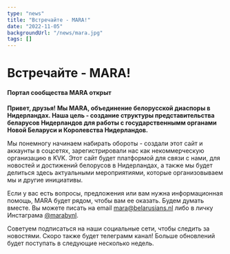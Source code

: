 ```yaml
---
type: "news"
title: "Встречайте - MARA!"
date: "2022-11-05"
backgroundUrl: "/news/mara.jpg"
tags: []
---
```


# Встречайте - MARA!
#### Портал сообщества MARA открыт

**Привет, друзья! Мы MARA, объединение белорусской диаспоры в Нидерландах. Наша цель - создание структуры представительства беларусов Нидерландов для работы с государственнымм органами Новой Беларуси и Королевства Нидерландов.**

Мы понемногу начинаем набирать обороты - создали этот сайт и аккаунты в соцсетях, зарегистрировали нас как некоммерческую организацию в KVK. Этот сайт будет платформой для связи с нами, для новостей и достижений белорусов в Нидерландах, а также мы будет делиться здесь актуальными мероприятиями, которые организовываем мы и другие инициативы.

Если у вас есть вопросы, предложения или вам нужна информационная помощь, MARA будет рядом, чтобы вам ее оказать. Будем думать вместе. Вы можете писать на email [mara@belarusians.nl](mailto:mara@belarusians.nl) либо в личку Инстаграма [@marabynl](https://www.instagram.com/marabynl/).

Советуем подписаться на наши социальные сети, чтобы следить за новостями. Скоро также будет телеграмм канал! Больше обновлений будет поступать в следующие несколько недель.

